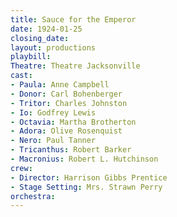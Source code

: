 ```yaml
---
title: Sauce for the Emperor
date: 1924-01-25
closing_date:
layout: productions
playbill:
Theatre: Theatre Jacksonville
cast:
- Paula: Anne Campbell
- Donor: Carl Bohenberger
- Tritor: Charles Johnston
- Io: Godfrey Lewis
- Octavia: Martha Brotherton
- Adora: Olive Rosenquist
- Nero: Paul Tanner
- Tricanthus: Robert Barker
- Macronius: Robert L. Hutchinson
crew:
- Director: Harrison Gibbs Prentice
- Stage Setting: Mrs. Strawn Perry
orchestra:
---
```

